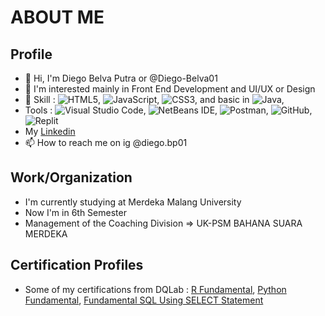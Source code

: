 # ABOUT ME
## Profile

- 👋 Hi, I'm Diego Belva Putra or @Diego-Belva01
- 👀 I'm interested mainly in Front End Development and UI/UX or Design
- 🌱 Skill : ![HTML5](https://img.shields.io/badge/html5-%23E34F26.svg?style=for-the-badge&logo=html5&logoColor=white), ![JavaScript](https://img.shields.io/badge/javascript-%23323330.svg?style=for-the-badge&logo=javascript&logoColor=%23F7DF1E), ![CSS3](https://img.shields.io/badge/css3-%231572B6.svg?style=for-the-badge&logo=css3&logoColor=white), and basic in ![Java](https://img.shields.io/badge/java-%23ED8B00.svg?style=for-the-badge&logo=java&logoColor=white),
- Tools : ![Visual Studio Code](https://img.shields.io/badge/Visual%20Studio%20Code-0078d7.svg?style=for-the-badge&logo=visual-studio-code&logoColor=white), ![NetBeans IDE](https://img.shields.io/badge/NetBeansIDE-1B6AC6.svg?style=for-the-badge&logo=apache-netbeans-ide&logoColor=white), ![Postman](https://img.shields.io/badge/Postman-FF6C37?style=for-the-badge&logo=postman&logoColor=white), ![GitHub](https://img.shields.io/badge/github-%23121011.svg?style=for-the-badge&logo=github&logoColor=white), ![Replit](https://img.shields.io/badge/Replit-DD1200?style=for-the-badge&logo=Replit&logoColor=white)
- My [Linkedin](https://www.linkedin.com/in/diegobelvaputra/)
- 📫 How to reach me on ig @diego.bp01

Work/Organization
--
- I'm currently studying at Merdeka Malang University
- Now I'm in 6th Semester
- Management of the Coaching Division => UK-PSM BAHANA SUARA MERDEKA

Certification Profiles
-- 
- Some of my certifications from DQLab : [R Fundamental](https://academy.dqlab.id/Certificate_check_2/resultV2/DQLABINTR1AHWDCO), [Python Fundamental](https://academy.dqlab.id/Certificate_check_2/resultV2/DQLABINTP1UFHAMJ), [Fundamental SQL Using SELECT Statement](https://academy.dqlab.id/Certificate_check_2/resultV2/DQLABSQLT1WJOPAS)

